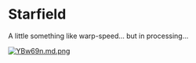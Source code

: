 # Starfield
A little something like warp-speed... but in processing...

<a href="https://freeimage.host/i/YBw69n"><img src="https://iili.io/YBw69n.md.png" alt="YBw69n.md.png" border="0"></a>
